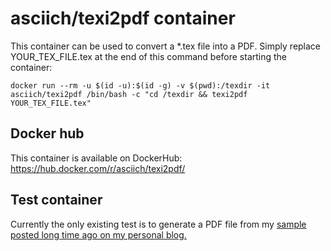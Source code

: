 # asciich/texi2pdf container

This container can be used to convert a *.tex file into a PDF.
Simply replace YOUR_TEX_FILE.tex at the end of this command before starting the container:

```
docker run --rm -u $(id -u):$(id -g) -v $(pwd):/texdir -it asciich/texi2pdf /bin/bash -c "cd /texdir && texi2pdf YOUR_TEX_FILE.tex"
```

## Docker hub

This container is available on DockerHub: https://hub.docker.com/r/asciich/texi2pdf/

## Test container

Currently the only existing test is to generate a PDF file from my
[sample posted long time ago on my personal blog.](https://asciich.ch/wordpress/software/latex/a4-dokumentenvorlage-in-latex/)


